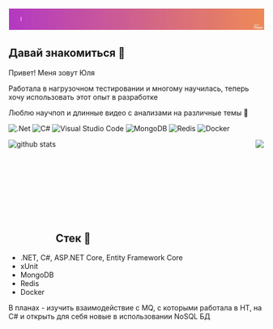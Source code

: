   <img style="border-width: thin;
    border-color: white;
    border-style: solid;" src="https://github.com/gfg7/gfg7/blob/main/gfg7-hello-world.gif"/>
## Давай знакомиться 👋
Привет! Меня зовут Юля

Работала в нагрузочном тестировании и многому научилась, теперь хочу использовать этот опыт в разработке

Люблю научпоп и длинные видео с анализами на различные темы :eyes:

![.Net](https://img.shields.io/badge/.NET-5C2D91?style=for-the-badge&logo=.net&logoColor=white)
![C#](https://img.shields.io/badge/c%23-%23239120.svg?style=for-the-badge&logo=c-sharp&logoColor=white)
![Visual Studio Code](https://img.shields.io/badge/Visual%20Studio%20Code-0078d7.svg?style=for-the-badge&logo=visual-studio-code&logoColor=white)
![MongoDB](https://img.shields.io/badge/MongoDB-%234ea94b.svg?style=for-the-badge&logo=mongodb&logoColor=white)
![Redis](https://img.shields.io/badge/redis-%23DD0031.svg?style=for-the-badge&logo=redis&logoColor=white)
![Docker](https://img.shields.io/badge/docker-%230db7ed.svg?style=for-the-badge&logo=docker&logoColor=white)


<div>
<div width="100%" align="center">
     <img align="left" height="195px" src="https://github-readme-stats.vercel.app/api?username=gfg7&bg_color=25,B53BC4,EF8B59&title_color=fff&text_color=fff" alt="github stats"/>

  <img align="right" height="195px" src="https://github-readme-stats.vercel.app/api/top-langs?username=gfg7&show_icons=true&count_private=false&layout=compact&bg_color=82,EF8B59,B53BC4&title_color=fff&text_color=fff&hide=css,scss,html"/>
  </div>
  
<br/><br/><br/><br/><br/><br/><br/><br/><br/> <!--#iamnotfrontend-->
  
  <div width="100%" align="left">

  ## Стек :hammer:
  - .NET, C#, ASP.NET Core, Entity Framework Core
  - xUnit
  - MongoDB
  - Redis
  - Docker

  В планах - изучить взаимодействие с MQ, с которыми работала в НТ, на C# и открыть для себя новые в использовании NoSQL БД
</div>
  
</div>
